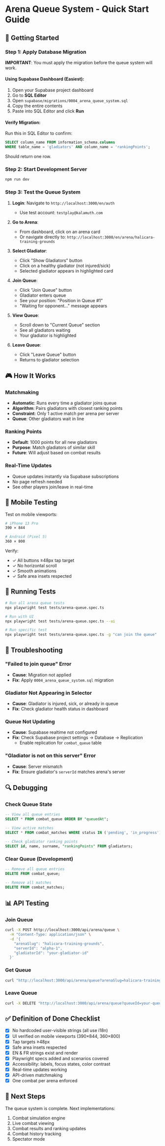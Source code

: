 # Arena Queue System - Quick Start Guide

## 🚀 Getting Started

### Step 1: Apply Database Migration

**IMPORTANT**: You must apply the migration before the queue system will work.

#### Using Supabase Dashboard (Easiest):
1. Open your Supabase project dashboard
2. Go to **SQL Editor**
3. Open `supabase/migrations/0004_arena_queue_system.sql`
4. Copy the entire contents
5. Paste into SQL Editor and click **Run**

#### Verify Migration:
Run this in SQL Editor to confirm:
```sql
SELECT column_name FROM information_schema.columns 
WHERE table_name = 'gladiators' AND column_name = 'rankingPoints';
```
Should return one row.

### Step 2: Start Development Server
```bash
npm run dev
```

### Step 3: Test the Queue System

1. **Login**: Navigate to `http://localhost:3000/en/auth`
   - Use test account: `testplay@kalamuth.com`

2. **Go to Arena**: 
   - From dashboard, click on an arena card
   - Or navigate directly to: `http://localhost:3000/en/arena/halicara-training-grounds`

3. **Select Gladiator**:
   - Click "Show Gladiators" button
   - Click on a healthy gladiator (not injured/sick)
   - Selected gladiator appears in highlighted card

4. **Join Queue**:
   - Click "Join Queue" button
   - Gladiator enters queue
   - See your position: "Position in Queue #1"
   - "Waiting for opponent..." message appears

5. **View Queue**:
   - Scroll down to "Current Queue" section
   - See all gladiators waiting
   - Your gladiator is highlighted

6. **Leave Queue**:
   - Click "Leave Queue" button
   - Returns to gladiator selection

## 🎮 How It Works

### Matchmaking
- **Automatic**: Runs every time a gladiator joins queue
- **Algorithm**: Pairs gladiators with closest ranking points
- **Constraint**: Only 1 active match per arena per server
- **Queue**: Other gladiators wait in line

### Ranking Points
- **Default**: 1000 points for all new gladiators
- **Purpose**: Match gladiators of similar skill
- **Future**: Will adjust based on combat results

### Real-Time Updates
- Queue updates instantly via Supabase subscriptions
- No page refresh needed
- See other players join/leave in real-time

## 📱 Mobile Testing

Test on mobile viewports:
```bash
# iPhone 13 Pro
390 × 844

# Android (Pixel 5)
360 × 800
```

Verify:
- ✓ All buttons ≥48px tap target
- ✓ No horizontal scroll
- ✓ Smooth animations
- ✓ Safe area insets respected

## 🧪 Running Tests

```bash
# Run all arena queue tests
npx playwright test tests/arena-queue.spec.ts

# Run with UI
npx playwright test tests/arena-queue.spec.ts --ui

# Run specific test
npx playwright test tests/arena-queue.spec.ts -g "can join the queue"
```

## 🐛 Troubleshooting

### "Failed to join queue" Error
- **Cause**: Migration not applied
- **Fix**: Apply `0004_arena_queue_system.sql` migration

### Gladiator Not Appearing in Selector
- **Cause**: Gladiator is injured, sick, or already in queue
- **Fix**: Check gladiator health status in dashboard

### Queue Not Updating
- **Cause**: Supabase realtime not configured
- **Fix**: Check Supabase project settings → Database → Replication
  - Enable replication for `combat_queue` table

### "Gladiator is not on this server" Error
- **Cause**: Server mismatch
- **Fix**: Ensure gladiator's `serverId` matches arena's server

## 🔍 Debugging

### Check Queue State
```sql
-- View all queue entries
SELECT * FROM combat_queue ORDER BY "queuedAt";

-- View active matches
SELECT * FROM combat_matches WHERE status IN ('pending', 'in_progress');

-- Check gladiator ranking points
SELECT id, name, surname, "rankingPoints" FROM gladiators;
```

### Clear Queue (Development)
```sql
-- Remove all queue entries
DELETE FROM combat_queue;

-- Remove all matches
DELETE FROM combat_matches;
```

## 📊 API Testing

### Join Queue
```bash
curl -X POST http://localhost:3000/api/arena/queue \
  -H "Content-Type: application/json" \
  -d '{
    "arenaSlug": "halicara-training-grounds",
    "serverId": "alpha-1",
    "gladiatorId": "your-gladiator-id"
  }'
```

### Get Queue
```bash
curl "http://localhost:3000/api/arena/queue?arenaSlug=halicara-training-grounds&serverId=alpha-1"
```

### Leave Queue
```bash
curl -X DELETE "http://localhost:3000/api/arena/queue?queueId=your-queue-id"
```

## ✅ Definition of Done Checklist

- [x] No hardcoded user-visible strings (all use i18n)
- [x] UI verified on mobile viewports (390×844, 360×800)
- [x] Tap targets ≥48px
- [x] Safe area insets respected
- [x] EN & FR strings exist and render
- [x] Playwright specs added and scenarios covered
- [x] Accessibility: labels, focus states, color contrast
- [x] Real-time updates working
- [x] API-driven matchmaking
- [x] One combat per arena enforced

## 🎯 Next Steps

The queue system is complete. Next implementations:
1. Combat simulation engine
2. Live combat viewing
3. Combat results and ranking updates
4. Combat history tracking
5. Spectator mode
